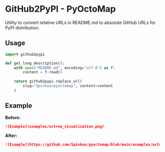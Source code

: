 # GitHub2PyPI - PyOctoMap

Utility to convert relative URLs in README.md to absolute GitHub URLs for PyPI distribution.

## Usage

```python
import github2pypi

def get_long_description():
    with open("README.md", encoding="utf-8") as f:
        content = f.read()
    
    return github2pypi.replace_url(
        slug="Spinkoo/pyoctomap", content=content
    )
```

## Example

**Before:**
```markdown
![Example](examples/octree_visualization.png)
```

**After:**
```markdown
![Example](https://github.com/Spinkoo/pyoctomap/blob/main/examples/octree_visualization.png?raw=true)
```